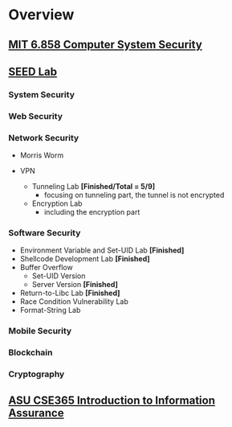 # Overview

## [MIT 6.858 Computer System Security](https://css.csail.mit.edu/6.858/2022/)


## [SEED Lab](https://seedsecuritylabs.org)

### System Security

### Web Security

### Network Security

- Morris Worm

- VPN
    - Tunneling Lab **[Finished/Total = 5/9]**
        - focusing on tunneling part, the tunnel is not encrypted
    - Encryption Lab
        - including the encryption part


### Software Security
- Environment Variable and Set-UID Lab **[Finished]**
- Shellcode Development Lab **[Finished]**
- Buffer Overflow
    - Set-UID Version
    - Server Version **[Finished]**
- Return-to-Libc Lab **[Finished]**
- Race Condition Vulnerability Lab
- Format-String Lab

### Mobile Security

### Blockchain

### Cryptography

## [ASU CSE365 Introduction to Information Assurance](https://adamdoupe.com/teaching/classes/cse365-intro-information-assurance-s20/)
